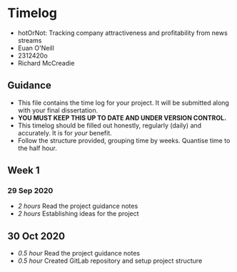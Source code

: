 # Timelog

* hotOrNot: Tracking company attractiveness and profitability from news streams 
* Euan O'Neill
* 2312420o
* Richard McCreadie 

## Guidance

* This file contains the time log for your project. It will be submitted along with your final dissertation.
* **YOU MUST KEEP THIS UP TO DATE AND UNDER VERSION CONTROL.**
* This timelog should be filled out honestly, regularly (daily) and accurately. It is for *your* benefit.
* Follow the structure provided, grouping time by weeks.  Quantise time to the half hour.

## Week 1

### 29 Sep 2020

* *2 hours* Read the project guidance notes
* *2 hours* Establishing ideas for the project

## 30 Oct 2020

* *0.5 hour* Read the project guidance notes
* *0.5 hour* Created GitLab repository and setup project structure
